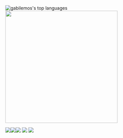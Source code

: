 <img src="https://github-readme-stats.vercel.app/api/top-langs/?username=pedrogomes30&layout=compact&show_icons=true&theme=radical" alt="gabilemos's top languages" />


<!-- <img src="https://github.com/pedrogomes30/pedrogomes30/blob/main/octoPedro.png?raw=true" alt="octojeh" width="350" align="right" style="float:right"/> -->


<img src="https://github-readme-stats.vercel.app/api?username=pedrogomes30&theme=radical" width="350"/> 


[<img src = "https://img.shields.io/badge/linkedin-%230077B5.svg?&style=for-the-badge&logo=linkedin&logoColor=white">](https://www.linkedin.com/in/pedro-gomes-027700aa/) 
[<img src = "https://img.shields.io/badge/instagram-%23E4405F.svg?&style=for-the-badge&logo=instagram&logoColor=white">](https://www.instagram.com/pedrogomes30/) 
[<img src = "https://img.shields.io/badge/facebook-%231877F2.svg?&style=for-the-badge&logo=facebook&logoColor=white">](https://www.facebook.com/pedro.gomes.33483)
[<img src = "https://img.shields.io/badge/WhatsApp-25D366?style=for-the-badge&logo=whatsapp&logoColor=white" align="bottom" style="float:left">](https://api.whatsapp.com/send?1=pt_BR&phone=5522988015826)
[<img src = "https://img.shields.io/badge/Microsoft_Outlook-0078D4?style=for-the-badge&logo=microsoft-outlook&logoColor=white" align="bottom" style="float:left">](mailto:pgs_cf@hotmail.com)

